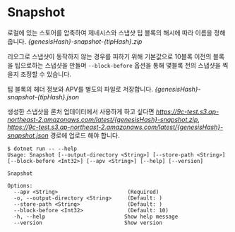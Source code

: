 # Snapshot

로컬에 있는 스토어를 압축하여 제네시스와 스냅샷 팁 블록의 해시에 따라 이름을 정해줍니다. *{genesisHash}-snapshot-{tipHash}.zip*

리오그로 스냅샷이 동작하지 않는 경우를 피하기 위해 기본값으로 10블록 이전의 블록을 팁으로하는
스냅샷을 만들며 `--block-before` 옵션을 통해 몇블록 전의 스냅샷을 찍을지 조정할 수 있습니다.

팁 블록의 헤더 정보와 APV를 별도의 파일로 저장합니다. *{genesisHash}-snapshot-{tipHash}.json*

생성한 스냅샷을 론처 업데이터에서 사용하게 하고 싶다면 *https://9c-test.s3.ap-northeast-2.amazonaws.com/latest/{genesisHash}-snapshot.zip*,
*https://9c-test.s3.ap-northeast-2.amazonaws.com/latest/{genesisHash}-snapshot.json*
경로에 업로드 해야 합니다.

```
$ dotnet run -- --help
Usage: Snapshot [--output-directory <String>] [--store-path <String>] [--block-before <Int32>] [--apv <String>] [--help] [--version]

Snapshot

Options:
  --apv <String>                      (Required)
  -o, --output-directory <String>     (Default: )
  --store-path <String>               (Default: )
  --block-before <Int32>              (Default: 10)
  -h, --help                         Show help message
  --version                          Show version
```
